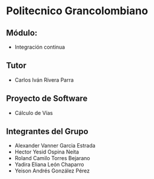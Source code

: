 # Politecnico Grancolombiano

## Módulo: 
<ul>
<li>Integración continua</li>
</ul>

## Tutor
<ul>
<li>Carlos Iván Rivera Parra</li>
</ul>

## Proyecto de Software
<ul>
<li>Cálculo de Vías</li>
</ul>

## Integrantes del Grupo
<ul>
<li>Alexander Vanner Garcia Estrada</li>
<li>Hector Yesid Ospina Neita</li>
<li>Roland Camilo Torres Bejarano</li>
<li>Yadira Eliana León Chaparro</li>
<li>Yeison Andrés González Pérez</li>
</ul>

